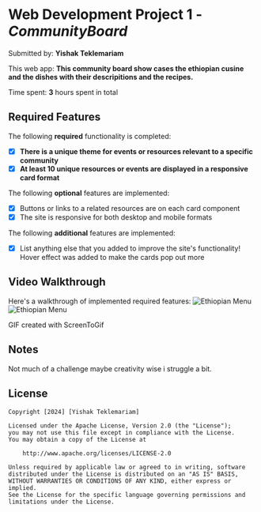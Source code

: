 # Web Development Project 1 - *CommunityBoard*

Submitted by: **Yishak Teklemariam**

This web app: **This community board show cases the ethiopian cusine and the dishes with their descripitions and the recipes.**

Time spent: **3** hours spent in total

## Required Features

The following **required** functionality is completed:

- [X] **There is a unique theme for events or resources relevant to a specific community**
- [X] **At least 10 unique resources or events are displayed in a responsive card format**

The following **optional** features are implemented:

- [X] Buttons or links to a related resources are on each card component
- [X] The site is responsive for both desktop and mobile formats

The following **additional** features are implemented:

* [X] List anything else that you added to improve the site's functionality!
Hover effect was added to make the cards pop out more

## Video Walkthrough

Here's a walkthrough of implemented required features:
![Ethiopian Menu](https://i.imgur.com/n7ebF2R.gif)
<img src='https://i.imgur.com/n7ebF2R.gif' title='Ethiopian Menu' width='' alt='Ethiopian Menu' />

<!-- Replace this with whatever GIF tool you used! -->
GIF created with ScreenToGif  
<!-- Recommended tools:
[Kap](https://getkap.co/) for macOS
[ScreenToGif](https://www.screentogif.com/) for Windows
[peek](https://github.com/phw/peek) for Linux. -->

## Notes

Not much of a challenge maybe creativity wise i struggle a bit.

## License

    Copyright [2024] [Yishak Teklemariam]

    Licensed under the Apache License, Version 2.0 (the "License");
    you may not use this file except in compliance with the License.
    You may obtain a copy of the License at

        http://www.apache.org/licenses/LICENSE-2.0

    Unless required by applicable law or agreed to in writing, software
    distributed under the License is distributed on an "AS IS" BASIS,
    WITHOUT WARRANTIES OR CONDITIONS OF ANY KIND, either express or implied.
    See the License for the specific language governing permissions and
    limitations under the License.